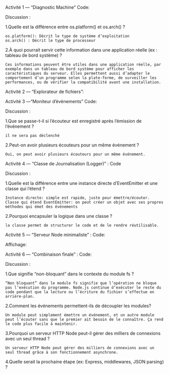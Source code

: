 Activité 1 — “Diagnostic Machine”
Code:

Discussion :

1.Quelle est la différence entre os.platform() et os.arch() ?

    os.platform(): Décrit le type de système d’exploitation
    os.arch() : Décrit le type de processeur 

2.À quoi pourrait servir cette information dans une application réelle (ex : tableau de bord 
système) ?

    Ces informations peuvent être utiles dans une application réelle, par exemple dans un tableau de bord système pour afficher les caractéristiques du serveur. Elles permettent aussi d’adapter le comportement d’un programme selon la plate-forme, de surveiller les performances, ou de vérifier la compatibilité avant une installation.


Activité 2 — “Explorateur de fichiers”: 


Activité 3 —“Moniteur d’événements” 
Code:

Discussion :
  
1.Que se passe-t-il si l’écouteur est enregistré après l’émission de l’événement ?

    il ne sera pas déclenché
2.Peut-on avoir plusieurs écouteurs pour un même événement ?

    Oui, on peut avoir plusieurs écouteurs pour un même événement.


Activité 4 — “Classe de Journalisation (Logger)” : 
Code


Discussion :

1.Quelle est la différence entre une instance directe d’EventEmitter et une classe qui l’étend ?   

    Instance directe: simple est rapide, juste pour émettre/écouter.
    Classe qui étend EventEmitter: on peut créer un objet avec ses propres méthodes qui émet des événements
2.Pourquoi encapsuler la logique dans une classe ?

    la classe permet de structurer le code et de le rendre réutilisable.

Activité 5 — “Serveur Node minimaliste” : 
Code:

Affichage:



Activité 6 — “Combinaison finale” : 
Code:


Discussion :

1.Que signifie “non-bloquant” dans le contexte du module fs ? 

    “Non bloquant” dans le module fs signifie que l’opération ne bloque pas l’exécution du programme. Node.js continue d’exécuter le reste du code pendant que la lecture ou l’écriture du fichier s’effectue en arrière-plan.
2.Comment les événements permettent-ils de découpler les modules?

    Un module peut simplement émettre un événement, et un autre module peut l’écouter sans que le premier ait besoin de le connaître. Ça rend le code plus facile à maintenir.
3.Pourquoi un serveur HTTP Node peut-il gérer des milliers de connexions avec un seul thread ? 

    Un serveur HTTP Node peut gérer des milliers de connexions avec un seul thread grâce à son fonctionnement asynchrone.

4.Quelle serait la prochaine étape (ex: Express, middlewares, JSON parsing) ? 
	
